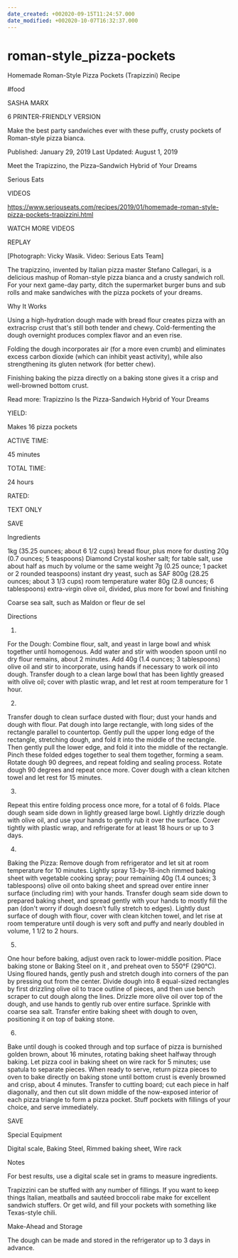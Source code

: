 ```yaml
---
date_created: +002020-09-15T11:24:57.000
date_modified: +002020-10-07T16:32:37.000
---
```


# roman-style_pizza-pockets

Homemade Roman-Style Pizza Pockets (Trapizzini) Recipe

#food

SASHA MARX

6 PRINTER-FRIENDLY VERSION

Make the best party sandwiches ever with these puffy, crusty pockets of Roman-style pizza bianca.

Published: January 29, 2019 Last Updated: August 1, 2019

Meet the Trapizzino, the Pizza–Sandwich Hybrid of Your Dreams

Serious Eats

VIDEOS

   https://www.seriouseats.com/recipes/2019/01/homemade-roman-style-pizza-pockets-trapizzini.html

WATCH MORE VIDEOS

REPLAY

[Photograph: Vicky Wasik. Video: Serious Eats Team]

The trapizzino, invented by Italian pizza master Stefano Callegari, is a delicious mashup of Roman-style pizza bianca and a crusty sandwich roll. For your next game-day party, ditch the supermarket burger buns and sub rolls and make sandwiches with the pizza pockets of your dreams.

Why It Works

Using a high-hydration dough made with bread flour creates pizza with an extracrisp crust that's still both tender and chewy. Cold-fermenting the dough overnight produces complex flavor and an even rise.

Folding the dough incorporates air (for a more even crumb) and eliminates excess carbon dioxide (which can inhibit yeast activity), while also strengthening its gluten network (for better chew).

Finishing baking the pizza directly on a baking stone gives it a crisp and well-browned bottom crust.

Read more: Trapizzino Is the Pizza-Sandwich Hybrid of Your Dreams

YIELD:

Makes 16 pizza pockets

ACTIVE TIME:

45 minutes

TOTAL TIME:

24 hours

RATED:

    

TEXT ONLY

 
 
 SAVE

Ingredients

1kg (35.25 ounces; about 6 1/2 cups) bread flour, plus more for dusting
20g (0.7 ounces; 5 teaspoons) Diamond Crystal kosher salt; for table salt, use about half as much by volume or the same weight
7g (0.25 ounce; 1 packet or 2 rounded teaspoons) instant dry yeast, such as SAF
800g (28.25 ounces; about 3 1/3 cups) room temperature water
80g (2.8 ounces; 6 tablespoons) extra-virgin olive oil, divided, plus more for bowl and finishing

Coarse sea salt, such as Maldon or fleur de sel

Directions

1.

For the Dough: Combine flour, salt, and yeast in large bowl and whisk together until homogenous. Add water and stir with wooden spoon until no dry flour remains, about 2 minutes. Add 40g (1.4 ounces; 3 tablespoons) olive oil and stir to incorporate, using hands if necessary to work oil into dough. Transfer dough to a clean large bowl that has been lightly greased with olive oil; cover with plastic wrap, and let rest at room temperature for 1 hour.

2.

Transfer dough to clean surface dusted with flour; dust your hands and dough with flour. Pat dough into large rectangle, with long sides of the rectangle parallel to countertop. Gently pull the upper long edge of the rectangle, stretching dough, and fold it into the middle of the rectangle. Then gently pull the lower edge, and fold it into the middle of the rectangle. Pinch these folded edges together to seal them together, forming a seam. Rotate dough 90 degrees, and repeat folding and sealing process. Rotate dough 90 degrees and repeat once more. Cover dough with a clean kitchen towel and let rest for 15 minutes.

3.

Repeat this entire folding process once more, for a total of 6 folds. Place dough seam side down in lightly greased large bowl. Lightly drizzle dough with olive oil, and use your hands to gently rub it over the surface. Cover tightly with plastic wrap, and refrigerate for at least 18 hours or up to 3 days.

4.

Baking the Pizza: Remove dough from refrigerator and let sit at room temperature for 10 minutes. Lightly spray 13-by-18-inch rimmed baking sheet with vegetable cooking spray; pour remaining 40g (1.4 ounces; 3 tablespoons) olive oil onto baking sheet and spread over entire inner surface (including rim) with your hands. Transfer dough seam side down to prepared baking sheet, and spread gently with your hands to mostly fill the pan (don't worry if dough doesn't fully stretch to edges). Lightly dust surface of dough with flour, cover with clean kitchen towel, and let rise at room temperature until dough is very soft and puffy and nearly doubled in volume, 1 1/2 to 2 hours.

5.

One hour before baking, adjust oven rack to lower-middle position. Place baking stone or Baking Steel on it , and preheat oven to 550°F (290°C). Using floured hands, gently push and stretch dough into corners of the pan by pressing out from the center. Divide dough into 8 equal-sized rectangles by first drizzling olive oil to trace outline of pieces, and then use bench scraper to cut dough along the lines. Drizzle more olive oil over top of the dough, and use hands to gently rub over entire surface. Sprinkle with coarse sea salt. Transfer entire baking sheet with dough to oven, positioning it on top of baking stone.

6.

Bake until dough is cooked through and top surface of pizza is burnished golden brown, about 16 minutes, rotating baking sheet halfway through baking. Let pizza cool in baking sheet on wire rack for 5 minutes; use spatula to separate pieces. When ready to serve, return pizza pieces to oven to bake directly on baking stone until bottom crust is evenly browned and crisp, about 4 minutes. Transfer to cutting board; cut each piece in half diagonally, and then cut slit down middle of the now-exposed interior of each pizza triangle to form a pizza pocket. Stuff pockets with fillings of your choice, and serve immediately.

 SAVE

Special Equipment

Digital scale, Baking Steel, Rimmed baking sheet, Wire rack

Notes

For best results, use a digital scale set in grams to measure ingredients.

Trapizzini can be stuffed with any number of fillings. If you want to keep things Italian, meatballs and sautéed broccoli rabe make for excellent sandwich stuffers. Or get wild, and fill your pockets with something like Texas-style chili.

Make-Ahead and Storage

The dough can be made and stored in the refrigerator up to 3 days in advance.
